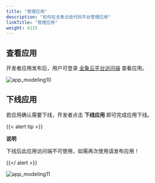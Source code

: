 ```yaml
---
title: "管理应用"
description: "如何在全象云低代码平台管理应用"
linkTitle: "管理应用"
weight: 4115
---
```


## 查看应用

开发者应用发布后，用户可登录 [全象云平台访问端](https://home.quanxiang.dev) 查看应用。

![app_modeling10](/images/quick_start/app_modeling10.png)

## 下线应用

若应用确认需要下线，开发者点击 **下线应用** 即可完成应用下线。

{{< alert tip >}}

**说明**

下线后此应用访问端不可使用，如需再次使用请发布应用！

{{</ alert >}}

![app_modeling11](/images/quick_start/app_modeling11.png)

